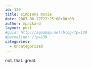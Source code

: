 ```yaml
---
id: 139
title: simpsons movie
date: 2007-08-12T22:25:00+00:00
author: mpackard
layout: post
#guid: http://aquamap.net/blog/?p=139
#permalink: /?p=139
categories:
  - Uncategorized
---
```

not. that. great.
